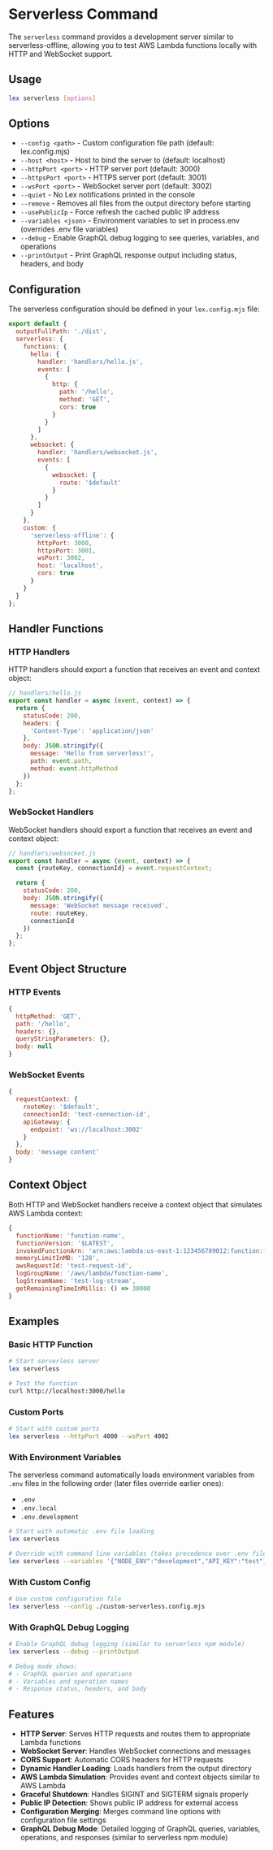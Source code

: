 # Serverless Command

The `serverless` command provides a development server similar to serverless-offline, allowing you to test AWS Lambda functions locally with HTTP and WebSocket support.

## Usage

```bash
lex serverless [options]
```

## Options

- `--config <path>` - Custom configuration file path (default: lex.config.mjs)
- `--host <host>` - Host to bind the server to (default: localhost)
- `--httpPort <port>` - HTTP server port (default: 3000)
- `--httpsPort <port>` - HTTPS server port (default: 3001)
- `--wsPort <port>` - WebSocket server port (default: 3002)
- `--quiet` - No Lex notifications printed in the console
- `--remove` - Removes all files from the output directory before starting
- `--usePublicIp` - Force refresh the cached public IP address
- `--variables <json>` - Environment variables to set in process.env (overrides .env file variables)
- `--debug` - Enable GraphQL debug logging to see queries, variables, and operations
- `--printOutput` - Print GraphQL response output including status, headers, and body

## Configuration

The serverless configuration should be defined in your `lex.config.mjs` file:

```javascript
export default {
  outputFullPath: './dist',
  serverless: {
    functions: {
      hello: {
        handler: 'handlers/hello.js',
        events: [
          {
            http: {
              path: '/hello',
              method: 'GET',
              cors: true
            }
          }
        ]
      },
      websocket: {
        handler: 'handlers/websocket.js',
        events: [
          {
            websocket: {
              route: '$default'
            }
          }
        ]
      }
    },
    custom: {
      'serverless-offline': {
        httpPort: 3000,
        httpsPort: 3001,
        wsPort: 3002,
        host: 'localhost',
        cors: true
      }
    }
  }
};
```

## Handler Functions

### HTTP Handlers

HTTP handlers should export a function that receives an event and context object:

```javascript
// handlers/hello.js
export const handler = async (event, context) => {
  return {
    statusCode: 200,
    headers: {
      'Content-Type': 'application/json'
    },
    body: JSON.stringify({
      message: 'Hello from serverless!',
      path: event.path,
      method: event.httpMethod
    })
  };
};
```

### WebSocket Handlers

WebSocket handlers should export a function that receives an event and context object:

```javascript
// handlers/websocket.js
export const handler = async (event, context) => {
  const {routeKey, connectionId} = event.requestContext;

  return {
    statusCode: 200,
    body: JSON.stringify({
      message: 'WebSocket message received',
      route: routeKey,
      connectionId
    })
  };
};
```

## Event Object Structure

### HTTP Events

```javascript
{
  httpMethod: 'GET',
  path: '/hello',
  headers: {},
  queryStringParameters: {},
  body: null
}
```

### WebSocket Events

```javascript
{
  requestContext: {
    routeKey: '$default',
    connectionId: 'test-connection-id',
    apiGateway: {
      endpoint: 'ws://localhost:3002'
    }
  },
  body: 'message content'
}
```

## Context Object

Both HTTP and WebSocket handlers receive a context object that simulates AWS Lambda context:

```javascript
{
  functionName: 'function-name',
  functionVersion: '$LATEST',
  invokedFunctionArn: 'arn:aws:lambda:us-east-1:123456789012:function:function-name',
  memoryLimitInMB: '128',
  awsRequestId: 'test-request-id',
  logGroupName: '/aws/lambda/function-name',
  logStreamName: 'test-log-stream',
  getRemainingTimeInMillis: () => 30000
}
```

## Examples

### Basic HTTP Function

```bash
# Start serverless server
lex serverless

# Test the function
curl http://localhost:3000/hello
```

### Custom Ports

```bash
# Start with custom ports
lex serverless --httpPort 4000 --wsPort 4002
```

### With Environment Variables

The serverless command automatically loads environment variables from `.env` files in the following order (later files override earlier ones):
- `.env`
- `.env.local`
- `.env.development`

```bash
# Start with automatic .env file loading
lex serverless

# Override with command line variables (takes precedence over .env files)
lex serverless --variables '{"NODE_ENV":"development","API_KEY":"test"}'
```

### With Custom Config

```bash
# Use custom configuration file
lex serverless --config ./custom-serverless.config.mjs
```

### With GraphQL Debug Logging

```bash
# Enable GraphQL debug logging (similar to serverless npm module)
lex serverless --debug --printOutput

# Debug mode shows:
# - GraphQL queries and operations
# - Variables and operation names
# - Response status, headers, and body
```

## Features

- **HTTP Server**: Serves HTTP requests and routes them to appropriate Lambda functions
- **WebSocket Server**: Handles WebSocket connections and messages
- **CORS Support**: Automatic CORS headers for HTTP requests
- **Dynamic Handler Loading**: Loads handlers from the output directory
- **AWS Lambda Simulation**: Provides event and context objects similar to AWS Lambda
- **Graceful Shutdown**: Handles SIGINT and SIGTERM signals properly
- **Public IP Detection**: Shows public IP address for external access
- **Configuration Merging**: Merges command line options with configuration file settings
- **GraphQL Debug Mode**: Detailed logging of GraphQL queries, variables, operations, and responses (similar to serverless npm module)
